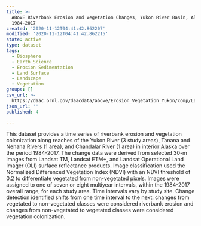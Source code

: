 ```yaml
---
title: >-
  ABoVE Riverbank Erosion and Vegetation Changes, Yukon River Basin, Alaska,
  1984-2017
created: '2020-11-12T04:41:42.862207'
modified: '2020-11-12T04:41:42.862215'
state: active
type: dataset
tags:
  - Biosphere
  - Earth Science
  - Erosion Sedimentation
  - Land Surface
  - Landscape
  - Vegetation
groups: []
csv_url: >-
  https://daac.ornl.gov/daacdata/above/Erosion_Vegetation_Yukon/comp/LandsatImagery_DatesSatellitesSensors.csv
json_url: ''
published: 4

---
```

This dataset provides a time series of riverbank erosion and vegetation colonization along reaches of the Yukon River (3 study areas), Tanana and Nenana Rivers (1 area), and Chandalar River (1 area) in interior Alaska over the period 1984-2017. The change data were derived from selected 30-m images from Landsat TM, Landsat ETM+, and Landsat Operational Land Imager (OLI) surface reflectance products. Image classification used the Normalized Differenced Vegetation Index (NDVI) with an NDVI threshold of 0.2 to differentiate vegetated from non-vegetated pixels. Images were assigned to one of seven or eight multiyear intervals, within the 1984-2017 overall range, for each study area. Time intervals vary by study site. Change detection identified shifts from one time interval to the next: changes from vegetated to non-vegetated classes were considered riverbank erosion and changes from non-vegetated to vegetated classes were considered vegetation colonization.
